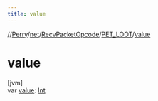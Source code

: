 ```yaml
---
title: value
---
```

//[Perry](../../../../index.html)/[net](../../index.html)/[RecvPacketOpcode](../index.html)/[PET_LOOT](index.html)/[value](value.html)



# value



[jvm]\
var [value](value.html): [Int](https://kotlinlang.org/api/latest/jvm/stdlib/kotlin/-int/index.html)




